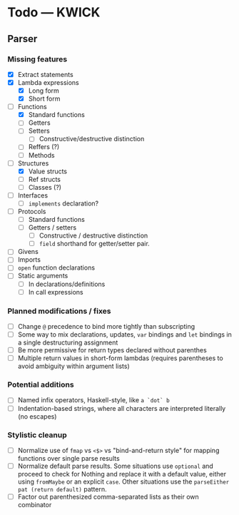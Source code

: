 # Todo — KWICK

## Parser

### Missing features

- [X] Extract statements
- [X] Lambda expressions
	- [X] Long form
	- [X] Short form
- [ ] Functions
	- [X] Standard functions
	- [ ] Getters
	- [ ] Setters
		- [ ] Constructive/destructive distinction
	- [ ] Reffers (?)
	- [ ] Methods
- [ ] Structures
	- [X] Value structs
	- [ ] Ref structs
	- [ ] Classes (?)
- [ ] Interfaces
	- [ ] `implements` declaration?
- [ ] Protocols
	- [ ] Standard functions
	- [ ] Getters / setters
		- [ ] Constructive / destructive distinction
		- [ ] `field` shorthand for getter/setter pair.
- [ ] Givens
- [ ] Imports
- [ ] `open` function declarations
- [ ] Static arguments
	- [ ] In declarations/definitions
	- [ ] In call expressions

### Planned modifications / fixes

- [ ] Change `@` precedence to bind more tightly than subscripting
- [ ] Some way to mix declarations, updates, `var` bindings and `let` bindings in a single destructuring assignment
- [ ] Be more permissive for return types declared without parenthes
- [ ] Multiple return values in short-form lambdas (requires parentheses to avoid ambiguity within argument lists)

### Potential additions

- [ ] Named infix operators, Haskell-style, like ``a `dot` b``
- [ ] Indentation-based strings, where all characters are interpreted literally (no escapes)

### Stylistic cleanup

- [ ] Normalize use of `fmap` vs `<$>` vs "bind-and-return style" for mapping functions over single parse results
- [ ] Normalize default parse results.  Some situations use `optional` and proceed to check for Nothing and replace it with a default value, either using `fromMaybe` or an explicit `case`.  Other situations use the `parseEither pat (return default)` pattern.
- [ ] Factor out parenthesized comma-separated lists as their own combinator
